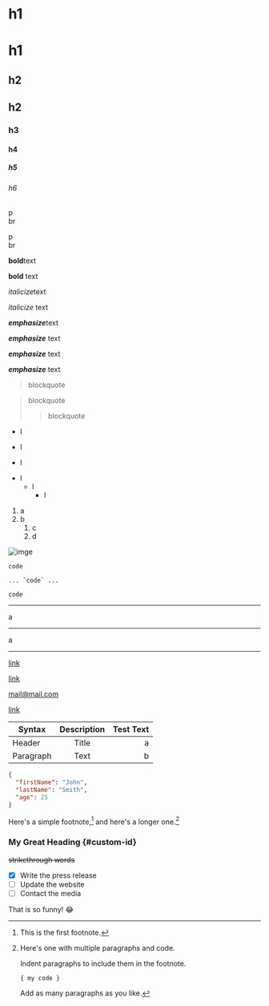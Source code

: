 # h1

h1
=

## h2

h2
-

### h3

#### h4

##### h5

###### h6

p  
br

p<br>br

**bold**text

__bold__ text

*italicize*text

_italicize_ text

***emphasize***text

___emphasize___ text

_**emphasize**_ text

**_emphasize_** text

>blockquote

>blockquote
>
>>blockquote

- l

* l

+ l

- l
    - l
        - l

1. a
1. b
    1. c
    4. d

![imge](banner.png)

`code`

``... `code` ...``

    code

---

a

***

a
___

[link](https://www.markdownguide.org/basic-syntax/)

[link](https://www.markdownguide.org/basic-syntax/ "Title")

<mail@mail.com>

[link][1]

[1]: https://www.markdownguide.org/basic-syntax/ (Title)

Syntax|Description|Test Text
-|:-:|-:
Header|Title|a
Paragraph|Text|b

```json
{
  "firstName": "John",
  "lastName": "Smith",
  "age": 25
}
```

Here's a simple footnote,[^1] and here's a longer one.[^bignote]

[^1]: This is the first footnote.

[^bignote]: Here's one with multiple paragraphs and code.

    Indent paragraphs to include them in the footnote.

    `{ my code }`

    Add as many paragraphs as you like.

### My Great Heading {#custom-id}

~~strikethrough words~~

- [x] Write the press release
- [ ] Update the website
- [ ] Contact the media

That is so funny! :joy:

[comment]: #
